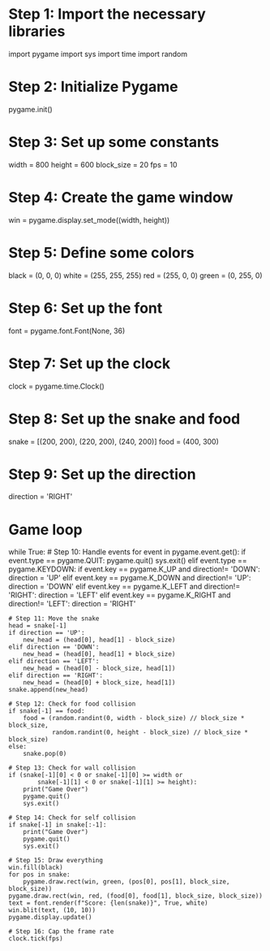 # Step 1: Import the necessary libraries
import pygame
import sys
import time
import random

# Step 2: Initialize Pygame
pygame.init()

# Step 3: Set up some constants
width = 800
height = 600
block_size = 20
fps = 10

# Step 4: Create the game window
win = pygame.display.set_mode((width, height))

# Step 5: Define some colors
black = (0, 0, 0)
white = (255, 255, 255)
red = (255, 0, 0)
green = (0, 255, 0)

# Step 6: Set up the font
font = pygame.font.Font(None, 36)

# Step 7: Set up the clock
clock = pygame.time.Clock()

# Step 8: Set up the snake and food
snake = [(200, 200), (220, 200), (240, 200)]
food = (400, 300)

# Step 9: Set up the direction
direction = 'RIGHT'

# Game loop
while True:
    # Step 10: Handle events
    for event in pygame.event.get():
        if event.type == pygame.QUIT:
            pygame.quit()
            sys.exit()
        elif event.type == pygame.KEYDOWN:
            if event.key == pygame.K_UP and direction!= 'DOWN':
                direction = 'UP'
            elif event.key == pygame.K_DOWN and direction!= 'UP':
                direction = 'DOWN'
            elif event.key == pygame.K_LEFT and direction!= 'RIGHT':
                direction = 'LEFT'
            elif event.key == pygame.K_RIGHT and direction!= 'LEFT':
                direction = 'RIGHT'

    # Step 11: Move the snake
    head = snake[-1]
    if direction == 'UP':
        new_head = (head[0], head[1] - block_size)
    elif direction == 'DOWN':
        new_head = (head[0], head[1] + block_size)
    elif direction == 'LEFT':
        new_head = (head[0] - block_size, head[1])
    elif direction == 'RIGHT':
        new_head = (head[0] + block_size, head[1])
    snake.append(new_head)

    # Step 12: Check for food collision
    if snake[-1] == food:
        food = (random.randint(0, width - block_size) // block_size * block_size,
                random.randint(0, height - block_size) // block_size * block_size)
    else:
        snake.pop(0)

    # Step 13: Check for wall collision
    if (snake[-1][0] < 0 or snake[-1][0] >= width or
            snake[-1][1] < 0 or snake[-1][1] >= height):
        print("Game Over")
        pygame.quit()
        sys.exit()

    # Step 14: Check for self collision
    if snake[-1] in snake[:-1]:
        print("Game Over")
        pygame.quit()
        sys.exit()

    # Step 15: Draw everything
    win.fill(black)
    for pos in snake:
        pygame.draw.rect(win, green, (pos[0], pos[1], block_size, block_size))
    pygame.draw.rect(win, red, (food[0], food[1], block_size, block_size))
    text = font.render(f"Score: {len(snake)}", True, white)
    win.blit(text, (10, 10))
    pygame.display.update()

    # Step 16: Cap the frame rate
    clock.tick(fps)
